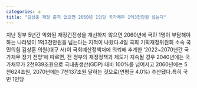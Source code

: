 ```yaml
---
categories: a
title: "김상훈 재정 준칙 없으면 2060년 1인당 국가채무 1억3천만원 넘는다"
---
```

지난 정부 5년간 악화된 재정건전성을 개선하지 않으면 2060년에 국민 1명이 부담해야 하는 나라빚이 1억3천만원을 넘는다는 지적이 나왔다.4일 국회 기획재정위원회 소속 국민의힘 김상훈 의원(대구 서)이 국회예산정책처에 의뢰해 추계한 ‘2022~2070년간 국가채무 장기 전망’에 따르면, 전 정부의 재정정책과 제도가 지속될 경우 2040년에는 국가채무가 2천939조원으로 국내총생산(GDP) 대비 100%를 넘어서고 2060년에는 5천624조원, 2070년에는 7천137조원 달하는 것으로(연평균 4.0%) 추산됐다.특히 국민 1인당
